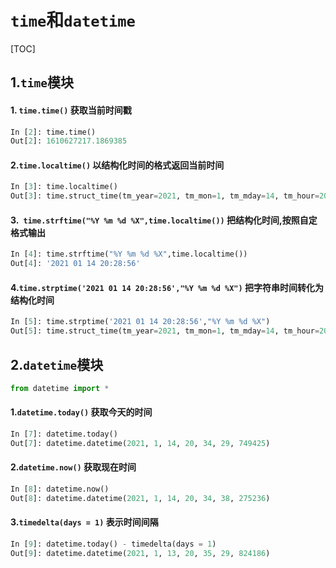 # `time`和`datetime`

[TOC]

## 1.`time`模块

#### 		1. `time.time()`   获取当前时间戳

```python
In [2]: time.time()
Out[2]: 1610627217.1869385
```

#### 		2.`time.localtime()`  以结构化时间的格式返回当前时间

```python
In [3]: time.localtime()
Out[3]: time.struct_time(tm_year=2021, tm_mon=1, tm_mday=14, tm_hour=20, tm_min=27, tm_sec=24, tm_wday=3, tm_yday=14, tm_isdst=0)
```

#### 		3.` time.strftime("%Y %m %d %X",time.localtime())`  把结构化时间,按照自定格式输出

```python
In [4]: time.strftime("%Y %m %d %X",time.localtime())
Out[4]: '2021 01 14 20:28:56'
```

#### 		4.`time.strptime('2021 01 14 20:28:56',"%Y %m %d %X")`  把字符串时间转化为结构化时间

```python
In [5]: time.strptime('2021 01 14 20:28:56',"%Y %m %d %X")
Out[5]: time.struct_time(tm_year=2021, tm_mon=1, tm_mday=14, tm_hour=20, tm_min=28, tm_sec=56, tm_wday=3, tm_yday=14, tm_isdst=-1)
```

## 2.`datetime`模块

```python
from datetime import *
```

#### 		1.`datetime.today()`   获取今天的时间

```python
In [7]: datetime.today()
Out[7]: datetime.datetime(2021, 1, 14, 20, 34, 29, 749425)
```

#### 		2.`datetime.now()`  获取现在时间

```python
In [8]: datetime.now()
Out[8]: datetime.datetime(2021, 1, 14, 20, 34, 38, 275236)
```

#### 		3.`timedelta(days = 1)`   表示时间间隔

```python
In [9]: datetime.today() - timedelta(days = 1)
Out[9]: datetime.datetime(2021, 1, 13, 20, 35, 29, 824186)
```



